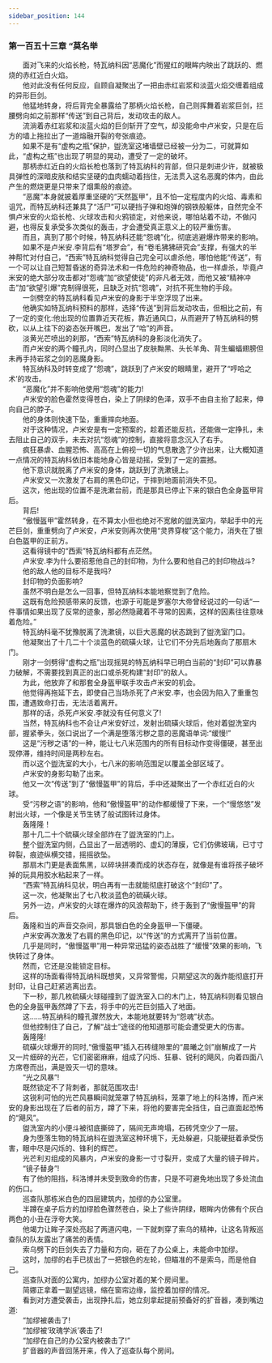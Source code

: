 ```yaml
---
sidebar_position: 144
---
```

### 第一百五十三章 “莫名举  


　　面对飞来的火焰长枪，特瓦纳科因“恶魔化”而猩红的眼眸内映出了跳跃的、燃烧的赤红近白火焰。  
　　他对此没有任何反应，自顾自凝聚出了一把由赤红岩浆和淡蓝火焰交缠着组成的异形巨剑。  
　　他猛地转身，将后背完全暴露给了那柄火焰长枪，自己则挥舞着岩浆巨剑，拦腰劈向如之前那样“传送”到自己背后，发动攻击的敌人。  
　　流淌着赤红岩浆和淡蓝火焰的巨剑斩开了空气，却没能命中卢米安，只是在后方的墙上拖拉出了一道熔融开裂的夸张痕迹。  
　　如果不是有“虚构之瓶”保护，盥洗室这堵墙壁已经被一分为二，可就算如此，“虚构之瓶”也出现了明显的晃动，遭受了一定的破坏。  
　　那柄赤红近白的火焰长枪也落到了特瓦纳科的背部，但只是刺进少许，就被极具弹性的深暗皮肤和结实坚硬的血肉蠕动着挡住，无法贯入这名恶魔的体内，由此产生的燃烧更是只带来了烟熏般的痕迹。  
　　“恶魔”本身就披着厚重坚硬的“天然盔甲”，且不怕一定程度内的火焰、毒素和诅咒，而特瓦纳科还兼具了“活尸”可以硬挡子弹和炮弹的钢铁般躯体，自然完全不惧卢米安的火焰长枪、火球攻击和火鸦锁定，对他来说，哪怕站着不动，不做闪避，也得反复承受多次类似的轰击，才会遭受真正意义上的较严重伤害。  
　　而且，真到了那个时候，特瓦纳科还能“怨魂”化，彻底逃避爆炸带来的影响。  
　　如果不是卢米安.李背后有“塔罗会”，有“卷毛狒狒研究会”支撑，有强大的半神帮忙对付自己，“西索”特瓦纳科觉得自己完全可以虐杀他，哪怕他能“传送”，有一个可以让自己短暂昏迷的奇异法术和一件危险的神奇物品，也一样虐杀，毕竟卢米安的绝大部分攻击都对“怨魂”加“欲望使徒”的非凡者无效，而他又被“精神冲击”加“欲望引爆”克制得很死，且缺乏对抗“怨魂”，对抗不死生物的手段。  
　　一剑劈空的特瓦纳科看见卢米安的身影于半空浮现了出来。  
　　他确实如特瓦纳科预料的那样，选择“传送”到背后发动攻击，但相比之前，有了一定的变化:他出现的位置靠近天花板，靠近通风口，从而避开了特瓦纳科的劈砍，以从上往下的姿态张开嘴巴，发出了“哈”的声音。  
　　淡黄光芒喷出的刹那，“西索”特瓦纳科的身影淡化消失了。  
　　而卢米安的两个瞳孔内，同时凸显出了皮肤黝黑、头长羊角、背生蝙蝠翅膀但未再手持岩浆之剑的恶魔身影。  
　　特瓦纳科及时转变成了“怨魂”，跳跃到了卢米安的眼睛里，避开了“哼哈之术’的攻击。  
　　“恶魔化”并不影响他使用“怨魂”的能力!  
　　卢米安的脸色霍然变得苍白，染上了阴绿的色泽，双手不由自主抬了起来，伸向自己的脖子。  
　　他的身体则快速下坠，重重摔向地面。  
　　对于这种情况，卢米安是有一定预案的，趁着还能反抗，还能做一定挣扎，未去阻止自己的双手，未去对抗“怨魂”的控制，直接将意念沉入了右手。  
　　疯狂暴虐、血腥恐怖、高高在上俯视一切的气息散逸了少许出来，让大概知道一点情况的特瓦纳科依旧本能地身心皆是动摇，受到了一定的震撼。  
　　他下意识就脱离了卢米安的身体，跳跃到了洗漱镜上。  
　　卢米安又一次激发了右肩的黑色印记，于摔到地面前消失不见。  
　　这次，他出现的位置不是洗漱台前，而是那具已停止下来的银白色全身盔甲背后。  
　　背后!  
　　“傲慢盔甲”霍然转身，在不算太小但也绝对不宽敞的盥洗室内，举起手中的光芒巨剑，重重劈向了卢米安，卢米安则再次使用“灵界穿梭”这个能力，消失在了银白色盔甲的正前方。  
　　这看得镜中的“西索”特瓦纳科都有点茫然。  
　　卢米安.李为什么要招惹他自己的封印物，为什么要和他自己的封印物战斗?  
　　他的敌人他的目标不是我吗?  
　　封印物的负面影响?  
　　虽然不明白是怎么一回事，但特瓦纳科本能地察觉到了危险。  
　　这既有危险预感带来的反馈，也源于可能是罗塞尔大帝曾经说过的一句话“一件事情如果出现了反常的迹象，那必然隐藏着不寻常的因素，这样的因素往往意味着危险。”  
　　特瓦纳科毫不犹豫脱离了洗漱镜，以巨大恶魔的状态跳到了盥洗室门口。  
　　他凝聚出了十几二十个淡蓝色的硫磺火球，让它们不分先后地轰向了那扇木门。  
　　刚才一剑劈得“虚构之瓶”出现摇晃的特瓦纳科早已明白当前的“封印”可以靠暴力破解，不需要找到真正的出口或杀死构建“封印”的敌人。  
　　为此，他放弃了和那套全身盔甲联手攻击卢米安的机会。  
　　他觉得再拖延下去，即使自己当场杀死了卢米安.李，也会因为陷入了重重包围，遭遇致命打击，无法活着离开。  
　　那样的话，杀死卢米安.李就没有任何意义了!  
　　当然，特瓦纳科也不会让卢米安好过，发射出硫磺火球后，他对着盥洗室内部，握紧拳头，张口说出了一个满是堕落污秽之意的恶魔语单词:“缓慢!”  
　　这是“污秽之语”的一种，能让七八米范围内的所有目标动作变得僵硬，甚至出现停滞，维持时间是两秒左右。  
　　而以这个盥洗室的大小，七八米的影响范围足以覆盖全部区域了。  
　　卢米安的身影勾勒了出来。  
　　他又一次“传送”到了“傲慢盔甲”的背后，手中还凝聚出了一个赤红近白的火球。  
　　受“污秽之语”的影响，他和“傲慢盔甲”的动作都缓慢了下来，一个“慢悠悠”发射出火球，一个像是关节生锈了般试图转过身体。  
　　轰隆隆！  
　　那十几二十个硫磺火球全部炸在了盥洗室的门上。  
　　整个盥洗室内侧，凸显出了一层透明的、虚幻的薄膜，它们仿佛玻璃，已寸寸碎裂，痕迹纵横交错，摇摇欲坠。  
　　那扇木门更是表面焦黑，以碎块拼凑而成的状态存在，就像是有谁将孩子破坏掉的玩具用胶水粘起来了一样。  
　　“西索”特瓦纳科见状，明白再有一击就能彻底打破这个“封印”了。  
　　这一次，他凝聚出了七八枚淡蓝色的硫磺火球。  
　　另外一边，卢米安的火球在爆炸的风浪帮助下，终于轰到了“傲慢盔甲”的背后。  
　　轰隆和当的声音交杂间，那具银白色的全身盔甲一下僵硬。  
　　卢米安再次激发了右肩的黑色印记，以“传送”的方式离开了当前位置。  
　　几乎是同时，“傲慢盔甲”用一种异常迅猛的姿态战胜了“缓慢”效果的影响，飞快转过了身体。  
　　然而，它还是没能锁定目标。  
　　这样的场面看得特瓦纳科既想笑，又异常警惕，只期望这次的轰炸能彻底打开封印，让自己赶紧逃离出去。  
　　下一秒，那几枚硫磺火球碰撞到了盥洗室入口的木门上，特瓦纳科则看见银白色的全身盔甲轰然蹲了下去，将手中的光芒巨剑插入了地面。  
　　这……特瓦纳科的瞳孔骤然放大，本能地就要转为“怨魂”状态。  
　　但他控制住了自己，了解“战士”途径的他知道那可能会遭受更大的伤害。  
　　轰隆隆!  
　　硫磺火球爆开的同时,“傲慢盔甲”插入石砖缝隙里的“晨曦之剑”崩解成了一片又一片细碎的光芒，它们密密麻麻，组成了闪烁、狂暴、锐利的飓风，向着四面八方席卷而出，满是毁灭一切的意味。  
　　“光之风暴”!  
　　既然锁定不了背刺者，那就范围攻击!  
　　这锐利可怕的光芒风暴瞬间就笼罩了特瓦纳科，笼罩了地上的科洛博，而卢米安的身影出现在了后者的前方，蹲了下来，将他的要害完全挡住，自己直面起恐怖的“飓风”。  
　　盥洗室内的小便斗被彻底撕碎了，隔间无声垮塌，石砖凭空少了一层。  
　　身为堕落生物的特瓦纳科在盥洗室这种环境下，无处躲避，只能硬挺着承受伤害，眼中尽是闪烁的、锋利的辉芒。  
　　光芒利刃组成的风暴内，卢米安的身影一寸寸裂开，变成了大量的镜子碎片。  
　　“镜子替身”!  
　　有了他的阻挡，科洛博并未受到致命的伤害，只是不可避免地出现了多处流血的伤口。  
　　巡查队那栋米白色的四层建筑内，加缪的办公室里。  
　　半蹲在桌子后方的加缪脸色骤然苍白，染上了些许阴绿，眼眸内仿佛有个灰白两色的小丑在浮夸大笑。  
　　他竭力让眸子深处亮起了两道闪电，一下就刺穿了索乌的精神，让这名背叛巡查队的队友露出了痛苦的表情。  
　　索乌劈下的巨剑失去了力量和方向，砸在了办公桌上，未能命中加缪。  
　　这时，加缪的右手已拔出了一把银色的左轮，但瞄准的不是索乌，而是他自己。  
　　巡查队对面的公寓内，加缪办公室对着的某个房间里。  
　　简娜正拿着一副望远镜，缩在窗帘边缘，监控着加缪的情况。  
　　看到对方遭受袭击，出现挣扎后，她立刻拿起提前预备好的扩音器，凑到嘴边道:  
　　“加缪被袭击了!  
　　“加缪被‘玫瑰学派’袭击了!  
　　“加缪在自己的办公室内被袭击了!”  
　　扩音器的声音回荡开来，传入了巡查队每个房间。  
